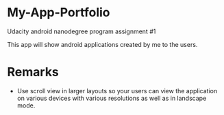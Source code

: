# My-App-Portfolio
Udacity android nanodegree program assignment #1

This app will show android applications created by me to the users.

# Remarks

* Use scroll view in larger layouts so your users can view the application on various devices with various resolutions as well as in landscape mode.
